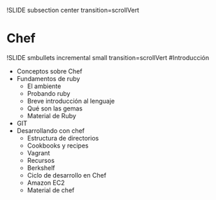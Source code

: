 !SLIDE subsection center transition=scrollVert
# Chef

!SLIDE smbullets incremental small transition=scrollVert
#Introducción
* Conceptos sobre Chef
* Fundamentos de ruby
  * El ambiente
  * Probando ruby
  * Breve introducción al lenguaje
  * Qué son las gemas
  * Material de Ruby
* GIT
* Desarrollando con chef
  * Estructura de directorios
  * Cookbooks y recipes
  * Vagrant
  * Recursos
  * Berkshelf
  * Ciclo de desarrollo en Chef
  * Amazon EC2
  * Material de chef

